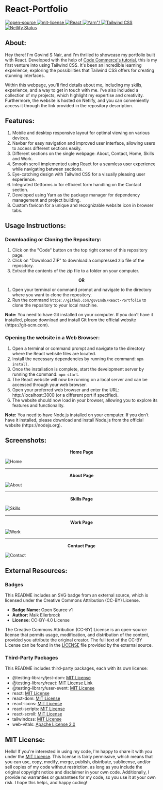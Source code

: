 # React-Portfolio
<div align="left">
   <a href="https://opensource.org/osd">
      <img src="https://firstcontributions.github.io/open-source-badges/badges/open-source-v1/open-source.svg" alt="open-source"/>
   </a>
   <a href="https://opensource.org/license/mit/">
      <img src="https://img.shields.io/badge/License-MIT-green" alt="mit-license"/>
   </a>
   <a href="https://react.dev/">
      <img src="https://img.shields.io/badge/React-%2361DAFB" alt="React"/>
   </a>
   <a href="https://yarnpkg.com/">
      <img src="https://img.shields.io/badge/Yarn-%232188b6" alt=Yarn"/>
   </a>
   <a href="https://tailwindcss.com/">
      <img src="https://img.shields.io/badge/Tailwind%20CSS-%2338B2AC" alt="Tailwind CSS"/>
   </a>
   <a href="https://app.netlify.com/sites/govindsnair/deploys">
      <img src="https://api.netlify.com/api/v1/badges/a920d991-df08-4559-978b-045d6c365e7a/deploy-status" alt="Netlify Status">
   </a>
</div>

## About:
Hey there! I'm Govind S Nair, and I'm thrilled to showcase my portfolio built with React. Developed with the help of <a href="https://www.youtube.com/watch?v=2kg0z1qNrkw&t">Code Commerce's tutorial</a>, this is my first venture into using Tailwind CSS. It's been an incredible learning experience, exploring the possibilities that Tailwind CSS offers for creating stunning interfaces.

Within this webpage, you'll find details about me, including my skills, experience, and a way to get in touch with me. I've also included a collection of my projects, which highlight my expertise and creativity. Furthermore, the website is hosted on Netlify, and you can conveniently access it through the link provided in the repository description.

## Features:
1. Mobile and desktop responsive layout for optimal viewing on various devices.
2. Navbar for easy navigation and improved user interface, allowing users to access different sections easily.
3. Different sections on the single webpage: About, Contact, Home, Skills and Work.
4. Smooth scroll implemented using React for a seamless user experience while navigating between sections.
5. Eye-catching design with Tailwind CSS for a visually pleasing user experience.
6. Integrated Getforms.io for efficient form handling on the Contact section.
7. Developed using Yarn as the package manager for dependency management and project building.
8. Custom favicon for a unique and recognizable website icon in browser tabs.

## Usage Instructions:

### Downloading or Cloning the Repository:
1. Click on the "Code" button on the top right corner of this repository page.
2. Click on "Download ZIP" to download a compressed zip file of the repository.
3. Extract the contents of the zip file to a folder on your computer.

<p align="center"><b> OR </b></p>

1. Open your terminal or command prompt and navigate to the directory where you want to clone the repository.
2. Run the command `https://github.com/g0v1ndN/React-Portfolio` to clone the repository to your local machine.
<p><b>Note:</b> You need to have Git installed on your computer. If you don't have it installed, please download and install Git from the official website (https://git-scm.com).</p>

### Opening the website in a Web Browser:
1. Open a terminal or command prompt and navigate to the directory where the React website files are located.
2. Install the necessary dependencies by running the command: `npm install`.
3. Once the installation is complete, start the development server by running the command: `npm start`.
4. The React website will now be running on a local server and can be accessed through your web browser.
5. Open your preferred web browser and enter the URL: http://localhost:3000 (or a different port if specified).
6. The website should now load in your browser, allowing you to explore its features and functionality.
<p><b>Note:</b> You need to have Node.js installed on your computer. If you don't have it installed, please download and install Node.js from the official website (https://nodejs.org).</p>

## Screenshots:
<p align="center"><b>Home Page</b></p>
<img src="https://github.com/g0v1ndN/React-Portfolio/blob/main/Screenshots/Home.png" alt="Home"/>
<hr>
<p align="center"><b>About Page</b></p>
<img src="https://github.com/g0v1ndN/React-Portfolio/blob/main/Screenshots/About.png" alt="About"/>
<hr>
<p align="center"><b>Skills Page</b></p>
<img src="https://github.com/g0v1ndN/React-Portfolio/blob/main/Screenshots/Skills.png" alt="Skills"/>
<hr>
<p align="center"><b>Work Page</b></p>
<img src="https://github.com/g0v1ndN/React-Portfolio/blob/main/Screenshots/Work.png" alt="Work"/>
<hr>
<p align="center"><b>Contact Page</b></p>
<img src="https://github.com/g0v1ndN/React-Portfolio/blob/main/Screenshots/Contact.png" alt="Contact"/>

## External Resources:

### Badges
This README includes an SVG badge from an external source, which is licensed under the Creative Commons Attribution (CC-BY) License.

- **Badge Name:** Open Source v1 
- **Author:** Maik Ellerbrock
- **License:** CC-BY-4.0 License

The Creative Commons Attribution (CC-BY) License is an open-source license that permits usage, modification, and distribution of the content, provided you attribute the original creator. The full text of the CC-BY License can be found in the <a href="https://github.com/ellerbrock/open-source-badges/blob/master/LICENCE">LICENSE</a> file provided by the external source.

### Third-Party Packages
This README includes third-party packages, each with its own license:

- @testing-library/jest-dom: <a href="https://github.com/testing-library/jest-dom/blob/main/LICENSE">MIT License</a>
- @testing-library/react: <a href="https://github.com/testing-library/react-testing-library/blob/main/LICENSE">MIT License Link</a>
- @testing-library/user-event: <a href="https://github.com/testing-library/user-event/blob/main/LICENSE">MIT License</a>
- react: <a href="https://github.com/facebook/react/blob/main/LICENSE">MIT License</a>
- react-dom: <a href="https://github.com/facebook/react/blob/main/LICENSE">MIT License</a>
- react-icons: <a href="https://github.com/react-icons/react-icons/blob/master/LICENSE">MIT License</a>
- react-scripts: <a href="https://github.com/facebook/react/blob/main/LICENSE">MIT License</a>
- react-scroll: <a href="https://github.com/fisshy/react-scroll/blob/master/LICENSE">MIT License</a>
- tailwindcss: <a href="https://github.com/tailwindlabs/tailwindcss/blob/master/LICENSE">MIT License</a>
- web-vitals: <a href="https://github.com/GoogleChrome/web-vitals/blob/main/LICENSE">Apache License 2.0</a>

## MIT License: 
Hello! If you're interested in using my code, I'm happy to share it with you under the <a href="https://github.com/g0v1ndN/React-Portfolio/blob/main/LICENSE">MIT License</a>. This license is fairly permissive, which means that you can use, copy, modify, merge, publish, distribute, sublicense, and/or sell copies of my code without restriction, as long as you include the original copyright notice and disclaimer in your own code. Additionally, I provide no warranties or guarantees for my code, so you use it at your own risk. I hope this helps, and happy coding!
